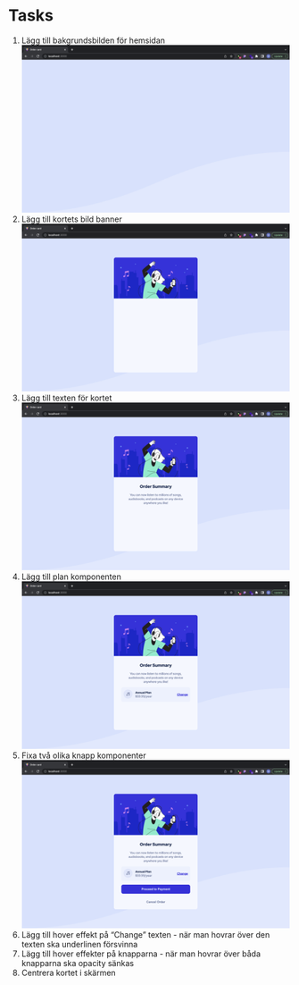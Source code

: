 # Tasks

1. Lägg till bakgrundsbilden för hemsidan
   ![Lägg till bakgrundsbilden för hemsidan](./tasks/Screenshot%202022-05-10%20at%2018.47.51.png)
2. Lägg till kortets bild banner
   ![Lägg till bakgrundsbilden för hemsidan](./tasks/Screenshot%202022-05-10%20at%2018.49.19.png)
3. Lägg till texten för kortet
   ![Lägg till bakgrundsbilden för hemsidan](./tasks/Screenshot%202022-05-10%20at%2018.49.59.png)
4. Lägg till plan komponenten
   ![Lägg till bakgrundsbilden för hemsidan](./tasks/Screenshot%202022-05-10%20at%2018.50.29.png)
5. Fixa två olika knapp komponenter
   ![Lägg till bakgrundsbilden för hemsidan](./tasks/Screenshot%202022-05-10%20at%2018.50.44.png)
6. Lägg till hover effekt på “Change” texten - när man hovrar över den texten ska underlinen försvinna
7. Lägg till hover effekter på knapparna - när man hovrar över båda knapparna ska opacity sänkas
8. Centrera kortet i skärmen
